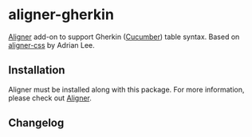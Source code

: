 # aligner-gherkin

[Aligner](https://github.com/adrianlee44/atom-aligner) add-on to support Gherkin ([Cucumber](http://cukes.info)) table syntax.
Based on [aligner-css](https://github.com/adrianlee44/atom-aligner-css) by Adrian Lee.

## Installation
Aligner must be installed along with this package. For more information, please check out [Aligner](https://github.com/adrianlee44/atom-aligner).

## Changelog
